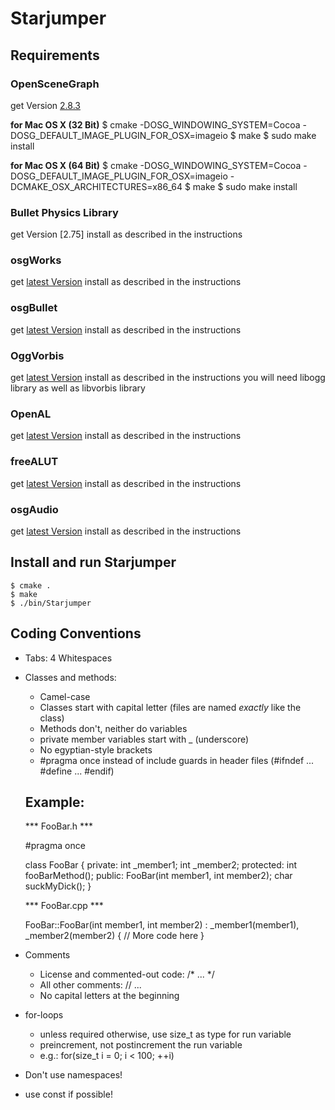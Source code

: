 # Starjumper

## Requirements

### OpenSceneGraph
get Version [2.8.3](http://www.openscenegraph.org/projects/osg/wiki/Downloads)

**for Mac OS X (32 Bit)**
	$ cmake -DOSG_WINDOWING_SYSTEM=Cocoa -DOSG_DEFAULT_IMAGE_PLUGIN_FOR_OSX=imageio
	$ make
	$ sudo make install

**for Mac OS X (64 Bit)**
	$ cmake -DOSG_WINDOWING_SYSTEM=Cocoa -DOSG_DEFAULT_IMAGE_PLUGIN_FOR_OSX=imageio -DCMAKE_OSX_ARCHITECTURES=x86_64
	$ make
	$ sudo make install

### Bullet Physics Library
get Version [2.75]
install as described in the instructions	

### osgWorks
get [latest Version](http://code.google.com/p/osgworks/)
install as described in the instructions	
	
### osgBullet
get [latest Version](http://code.google.com/p/osgbullet/)
install as described in the instructions	

### OggVorbis
get [latest Version](http://www.vorbis.com/)
install as described in the instructions
you will need libogg library as well as libvorbis library

### OpenAL 
get [latest Version](http://connect.creativelabs.com/openal/)
install as described in the instructions	

### freeALUT
get [latest Version](http://connect.creativelabs.com/openal/)
install as described in the instructions	

### osgAudio
get [latest Version](http://code.google.com/p/osgaudio/)
install as described in the instructions

## Install and run Starjumper
	$ cmake .
	$ make
	$ ./bin/Starjumper

## Coding Conventions

- Tabs: 4 Whitespaces

- Classes and methods:
	- Camel-case
	- Classes start with capital letter (files are named _exactly_ like the class)
	- Methods don't, neither do variables
	- private member variables start with _ (underscore)
	- No egyptian-style brackets
	- #pragma once instead of include guards in header files (#ifndef ... #define ... #endif)
	
	Example:
	--------

	*** FooBar.h ***

	#pragma once

	class FooBar
	{
	private:
		int _member1;
		int _member2;
	protected:
		int fooBarMethod();
	public:
		FooBar(int member1, int member2);
		char suckMyDick();
	}
	
	
	*** FooBar.cpp ***
	
	FooBar::FooBar(int member1, int member2) :
		_member1(member1),
		_member2(member2)
	{
		// More code here
	}
	
- Comments
	- License and commented-out code: /* ... */
	- All other comments:             // ...
	- No capital letters at the beginning

- for-loops
	- unless required otherwise, use size_t as type for run variable
	- preincrement, not postincrement the run variable
	- e.g.: for(size_t i = 0; i < 100; ++i)
	
- Don't use namespaces!
- use const if possible!